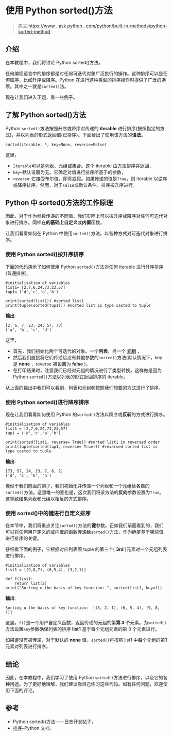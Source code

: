 # 使用 Python sorted()方法

> 原文:[https://www . ask python . com/python/built-in-methods/python-sorted-method](https://www.askpython.com/python/built-in-methods/python-sorted-method)

## 介绍

在本教程中，我们将讨论 Python sorted()方法。

任何编程语言中的排序都是对任何可迭代对象广泛执行的操作。这种排序可以是任何顺序，比如升序或降序。Python 在进行这种类型的排序操作时提供了广泛的选项。其中之一就是`sorted()`法。

现在让我们进入正题，看一些例子。

## 了解 Python sorted()方法

Python `sorted()`方法按照升序或降序对传递的 **iterable** 进行排序(按照指定的方式)，并以列表的形式返回值(已排序)。下面给出了使用该方法的**语法**。

```
sorted(iterable, *, key=None, reverse=False)

```

这里，

*   `Iterable`可以是列表、元组或集合。这个 iterable 由方法排序并返回，
*   `key`–默认设置为无。它确定对值进行排序所基于的参数，
*   `reverse`–它接受布尔值，即真或假。如果传递的值是`True`，则 iterable 以逆序或降序排序。然而，对于`False`或默认条件，排序按升序进行。

## Python 中 sorted()方法的工作原理

因此，对于作为参数传递的不同值，我们实际上可以按升序或降序对任何可迭代对象进行排序。同样在**的基础上自定义**或**内置**函数。

让我们看看如何在 Python 中使用`sorted()`方法。以各种方式对可迭代对象进行排序。

### 使用 Python sorted()按升序排序

下面的代码演示了如何使用 Python `sorted()`方法对任何 iterable 进行升序排序(普通排序)。

```
#initialisation of variables
list1= [2,7,6,24,73,23,57]
tup1= ('d','c','a','b')

print(sorted(list1)) #sorted list1
print(tuple(sorted(tup1))) #sorted list is type casted to tuple

```

**输出**:

```
[2, 6, 7, 23, 24, 57, 73]
('a', 'b', 'c', 'd')

```

这里，

*   首先，我们初始化两个可迭代的对象。一个**列表**，另一个 **[元组](https://www.askpython.com/python/tuple/python-tuple)** ，
*   然后我们直接将它们传递给没有其他参数的`sorted()`方法(默认情况下，key 是 **none** ，reverse 被设置为 **false** )，
*   在打印结果时，注意我们已经对元组的情况进行了类型转换。这样做是因为 Python `sorted()`方法以列表的形式返回排序的 iterable。

从上面的输出中我们可以看到，列表和元组都按照我们想要的方式进行了排序。

### 使用 Python sorted()进行降序排序

现在让我们看看如何使用 Python 的`sorted()`方法以降序或**反转**的方式进行排序。

```
#initialisation of variables
list1 = [2,7,6,24,73,23,57]
tup1 = ('d','c','a','b')

print(sorted(list1, reverse= True)) #sorted list1 in reversed order
print(tuple(sorted(tup1, reverse= True))) #reversed sorted list is type casted to tuple

```

**输出**:

```
[73, 57, 24, 23, 7, 6, 2]
('d', 'c', 'b', 'a')

```

类似于我们前面的例子，我们初始化并传递一个列表和一个元组给各自的`sorted()`方法。这里唯一的变化是，这次我们将该方法的**反向**参数设置为`True`。这导致结果列表和元组以相反的方式排序。

### 使用 sorted()中的键进行自定义排序

在本节中，我们将重点关注`sorted()`方法的**键**参数。正如我们前面看到的，我们可以将任何用户定义的或内置的函数传递给`sorted()`方法，作为确定基于哪些值进行排序的关键。

仔细看下面的例子，它根据对应列表项 tuple 的第三个( **3rd** )元素对一个元组列表进行排序。

```
#initialisation of variables
list1 = [(9,8,7), (6,5,4), (3,2,1)]

def f(list):
    return list[2]
print("Sorting o the basis of key function: ", sorted(list1, key=f))

```

**输出**:

```
Sorting o the basis of key function:  [(3, 2, 1), (6, 5, 4), (9, 8, 7)]

```

这里，`f()`是一个用户自定义函数，返回传递的元组的第**第 3 个**元素。为`sorted()`方法设置`key`参数确保列表的排序 **list1** 基于每个元组元素的第 3 个元素进行。

如果键没有被传递，对于默认的 **none** 值，`sorted()`将按照 list1 中每个元组的第**1**元素对列表进行排序。

## 结论

因此，在本教程中，我们学习了使用 Python `sorted()`方法进行排序，以及它的各种用途。为了更好地理解，我们建议你自己练习这些代码。如有任何问题，欢迎使用下面的评论。

## 参考

*   Python sorted()方法——日志开发帖子，
*   [排序](https://docs.python.org/3/howto/sorting.html)–Python 文档。
